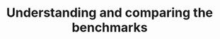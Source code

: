 ---
title: Understanding and comparing the benchmarks
weight: 60

### FIXED, DO NOT MODIFY
layout: learningpathall
---